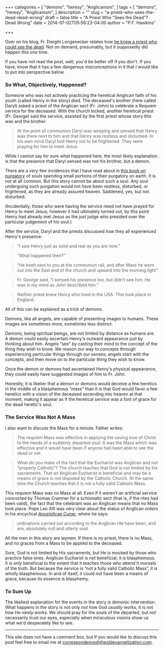 +++
categories = [
  "demons",
  "heresy",
  "Anglicanism",
]
tags = [
  "demons",
  "heresy",
  "Anglicanism",
]
description = ""
slug = "a-priest-who-sees-the-dead-dead-wrong"
draft = false
title = "A Priest Who “Sees the Dead”? Dead Wrong"
date = 2014-07-02T05:56:23-04:00
author = "P.F. Hawkins"

+++

Over on his blog, Fr. Dwight Longenecker relates how [he knew a priest who could see the dead](http://www.patheos.com/blogs/standingonmyhead/2014/07/i-knew-a-priest-who-could-see-the-dead.html). Not on demand, presumably, but it supposedly did happen this one time. 

If you have not read the post, well, you'd be better off if you don't. If you have, know that it has a few dangerous misconceptions in it that I would like to put into perspective below.

### So What, Objectively, Happened?

Someone who was not actively practicing the heretical Anglican faith of his youth (called Henry in the story) died. The deceased's brother (here called Daryl) asked a priest of the Anglican sect (Fr. John) to celebrate a Requiem service for the deceased. With the church locked, another heretical priest (Fr. George) said the service, assisted by the first priest whose story this was and the brother.

> At the point of communion Daryl was weeping and sensed that Henry was there next to him and that Henry was restless and disturbed. In his own mind Daryl told Henry not to be frightened. They were praying for him to meet Jesus. 

While I cannot say for sure what happened here, the most likely explanation is that the presence that Daryl sensed was not his brother, but a demon.

There are a *very* few incidences that I have read about in <a href="http://www.amazon.com/gp/product/0895558319/ref=as_li_tl?ie=UTF8&camp=1789&creative=390957&creativeASIN=0895558319&linkCode=as2&tag=phawkcom-20&linkId=6YF54X2IBFZETA6A">this book on purgatory</a><img src="http://ir-na.amazon-adsystem.com/e/ir?t=phawkcom-20&l=as2&o=1&a=0895558319" width="1" height="1" border="0" alt="" style="border:none !important; margin:0px !important;" /> of souls spending small portions of their purgatory on earth. It is not at all common. But this story cannot be about such a soul. Any soul undergoing such purgation would not have been restless, disturbed, or frightened, as they are already assured heaven. Saddened, yes, but not disturbed.

(Incidentally, those who were having the service need not have prayed for Henry to meet Jesus; however it had ultimately turned out, by this point Henry had already met Jesus as the just judge who presided over the particular judgement of his soul.)

After the service, Daryl and the priests discussed how they all experienced Henry's presence:

> “I saw Henry just as solid and real as you are now.”

> “What happened then?”

> “He knelt next to you at the communion rail, and after Mass he went out into the East end of the church and upward into the morning light”

> Fr. George said, “I sensed his presence too, but didn’t see him. He was in my mind as John described him.”

> Neither priest knew Henry who lived in the USA. This took place in England.

All of this can be explained as a trick of demons. 

Demons, like all angels, are capable of presenting images to humans. These images are sometimes more, sometimes less distinct.

Demons, being spiritual beings, are not limited by distance as humans are. A demon could easily ascertain Henry's outward appearance just by thinking about him. Angels “see” by casting their mind to the concept of the thing they wish to know. We reason our way to concepts through experiencing particular things through our senses; angels start with the concepts, and then move on to the particular thing they wish to know.

Once the demon or demons had ascertained Henry's physical appearance, they could easily have suggested images of him to Fr. John.

Honestly, it is likelier that a demon or demons would deceive a few heretics in the middle of a blasphemous “mass” than it is that God would favor a few heretics with a vision of the deceased ascending into heaven at that moment, making it appear as if the heretical service was a font of grace for the dead heretic's soul.

### The Service Was Not A Mass

I also want to discuss the Mass for a minute. Father writes:

> The requiem Mass was effective in applying the saving love of Christ to the needs of a suddenly departed soul. It was the Mass which was effective and it would have been if anyone had been able to see the dead or not.

> What do you make of the fact that the Eucharist was Anglican and not “properly Catholic”? The church teaches that God is not limited by his sacraments. That an Anglican Eucharist is beneficial and may be a means of grace is not disputed by the Catholic Church. At the same time the Church teaches that it is not a fully valid Catholic Mass.

This requiem Mass was no Mass at all. Even if it weren’t an artificial service concocted by Thomas Cramner for a schismatic sect (that is, if the rites had been valid), the fact that the celebrant was an Anglican means that no Mass took place. Pope Leo XIII was very clear about the status of Anglican orders in his encyclical *[Apostolicae Curae](http://www.papalencyclicals.net/Leo13/l13curae.htm)*, where he says:

> ordinations carried out according to the Anglican rite have been, and are, absolutely null and utterly void. 

All the men in this story are laymen. If there is no priest, there is no Mass, and no graces from a Mass to be applied to the deceased.

Sure, God is not limited by His sacraments, but He is mocked by those who practice false ones. Anglican Eucharist is not beneficial; it *is* blasphemous. It is only beneficial to the extent that it teaches those who attend it morsels of the truth. But because the service is “not a fully valid Catholic Mass”, it is wholly blasphemous. In and of itself, it could not have been a means of grace, because its essence is blasphemy.

### To Sum Up

The likeliest explanation for the events in the story is demonic intervention. What happens in the story is not only *not* how God *usually* works, it is not how He *rarely* works. We should pray for the souls of the departed, but not necessarily trust our eyes, especially when miraculous visions show us what we'd desperately like to see.

***

This site does not have a comment box, but if you would like to discuss this post feel free to email me at <correspondence@theoldevangelization.com>.
